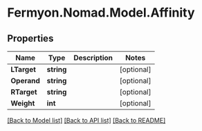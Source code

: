 # Fermyon.Nomad.Model.Affinity

## Properties

Name | Type | Description | Notes
------------ | ------------- | ------------- | -------------
**LTarget** | **string** |  | [optional] 
**Operand** | **string** |  | [optional] 
**RTarget** | **string** |  | [optional] 
**Weight** | **int** |  | [optional] 

[[Back to Model list]](../README.md#documentation-for-models) [[Back to API list]](../README.md#documentation-for-api-endpoints) [[Back to README]](../README.md)

